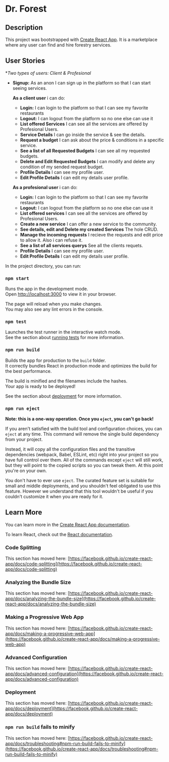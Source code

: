 # Dr. Forest

## Description

This project was bootstrapped with [Create React App](https://github.com/facebook/create-react-app). It is a marketplace where any user can find and hire forestry services.

## User Stories
 **Two types of users: Client & Profesional*
- **Signup:** As an anon I can sign up in the platform so that I can start seeing services.




   **As a client user** i can do:

  -  **Login:** I can login to the platform so that I can see my favorite restaurants
  -  **Logout:** I can logout from the platform so no one else can use it
  -  **List offered Services** I can see all the services are offered by Profesional Users.
  -  **Service Details**  I can go inside the service & see the details.
  -  **Request a budget** I can ask about the price & conditions in a specific service. 
  -  **See a list of all Requested Budgets** I can see all my requested budgets.
  -  **Delete and Edit Requested Budgets**  I can modify and delete any condition of my sended request budget.
  -  **Profile Details** I can see my profile user.
  -  **Edit Profile Details** I can edit my details user profile.

   **As a profesional user** i can do:


  -  **Login:** I can login to the platform so that I can see my favorite restaurants
  -  **Logout:** I can logout from the platform so no one else can use it
  -  **List offered services** I can see all the services are offered by Profesional Users.
  -  **Create a new service** I can offer a new service to the community.
  -  **See details, edit and Delete my created Services** The hole CRUD. 
  -  **Manage the incoming requests**  I recieve the requests and edit price to allow it. Also i can refuse it.
  -  **See a list of all services querys** See all the clients requets.
  -  **Profile Details** I can see my profile user.
  -  **Edit Profile Details** I can edit my details user profile.


In the project directory, you can run:

### `npm start`

Runs the app in the development mode.\
Open [http://localhost:3000](http://localhost:3000) to view it in your browser.

The page will reload when you make changes.\
You may also see any lint errors in the console.

### `npm test`

Launches the test runner in the interactive watch mode.\
See the section about [running tests](https://facebook.github.io/create-react-app/docs/running-tests) for more information.

### `npm run build`

Builds the app for production to the `build` folder.\
It correctly bundles React in production mode and optimizes the build for the best performance.

The build is minified and the filenames include the hashes.\
Your app is ready to be deployed!

See the section about [deployment](https://facebook.github.io/create-react-app/docs/deployment) for more information.

### `npm run eject`

**Note: this is a one-way operation. Once you `eject`, you can't go back!**

If you aren't satisfied with the build tool and configuration choices, you can `eject` at any time. This command will remove the single build dependency from your project.

Instead, it will copy all the configuration files and the transitive dependencies (webpack, Babel, ESLint, etc) right into your project so you have full control over them. All of the commands except `eject` will still work, but they will point to the copied scripts so you can tweak them. At this point you're on your own.

You don't have to ever use `eject`. The curated feature set is suitable for small and middle deployments, and you shouldn't feel obligated to use this feature. However we understand that this tool wouldn't be useful if you couldn't customize it when you are ready for it.

## Learn More

You can learn more in the [Create React App documentation](https://facebook.github.io/create-react-app/docs/getting-started).

To learn React, check out the [React documentation](https://reactjs.org/).

### Code Splitting

This section has moved here: [https://facebook.github.io/create-react-app/docs/code-splitting](https://facebook.github.io/create-react-app/docs/code-splitting)

### Analyzing the Bundle Size

This section has moved here: [https://facebook.github.io/create-react-app/docs/analyzing-the-bundle-size](https://facebook.github.io/create-react-app/docs/analyzing-the-bundle-size)

### Making a Progressive Web App

This section has moved here: [https://facebook.github.io/create-react-app/docs/making-a-progressive-web-app](https://facebook.github.io/create-react-app/docs/making-a-progressive-web-app)

### Advanced Configuration

This section has moved here: [https://facebook.github.io/create-react-app/docs/advanced-configuration](https://facebook.github.io/create-react-app/docs/advanced-configuration)

### Deployment

This section has moved here: [https://facebook.github.io/create-react-app/docs/deployment](https://facebook.github.io/create-react-app/docs/deployment)

### `npm run build` fails to minify

This section has moved here: [https://facebook.github.io/create-react-app/docs/troubleshooting#npm-run-build-fails-to-minify](https://facebook.github.io/create-react-app/docs/troubleshooting#npm-run-build-fails-to-minify)
